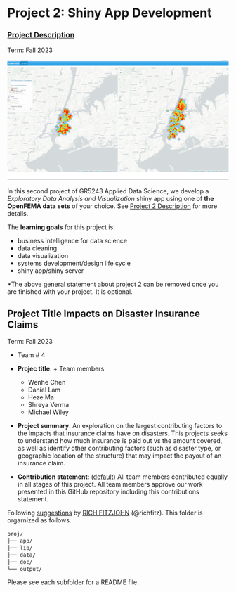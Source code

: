 # Project 2: Shiny App Development

### [Project Description](doc/project2_desc.md)

Term: Fall 2023

![screenshot](doc/figs/map.jpg)

In this second project of GR5243 Applied Data Science, we develop a *Exploratory Data Analysis and Visualization* shiny app using one of **the OpenFEMA data sets** of your choice. See [Project 2 Description](doc/project2_desc.md) for more details.  

The **learning goals** for this project is:

- business intelligence for data science
- data cleaning
- data visualization
- systems development/design life cycle
- shiny app/shiny server

*The above general statement about project 2 can be removed once you are finished with your project. It is optional.

## Project Title Impacts on Disaster Insurance Claims
Term: Fall 2023

+ Team # 4
+ **Projec title**: + Team members
	+ Wenhe Chen
	+ Daniel Lam
	+ Heze Ma
	+ Shreya Verma
	+ Michael Wiley

+ **Project summary**: An exploration on the largest contributing factors to the impacts that insurance claims have on disasters. This projects seeks to understand how much insurance is paid out vs the amount covered, as well as identify other contributing factors (such as disaster type, or geographic location of the structure) that may impact the payout of an insurance claim.

+ **Contribution statement**: ([default](doc/a_note_on_contributions.md)) All team members contributed equally in all stages of this project. All team members approve our work presented in this GitHub repository including this contributions statement. 

Following [suggestions](http://nicercode.github.io/blog/2013-04-05-projects/) by [RICH FITZJOHN](http://nicercode.github.io/about/#Team) (@richfitz). This folder is orgarnized as follows.

```
proj/
├── app/
├── lib/
├── data/
├── doc/
└── output/
```

Please see each subfolder for a README file.


